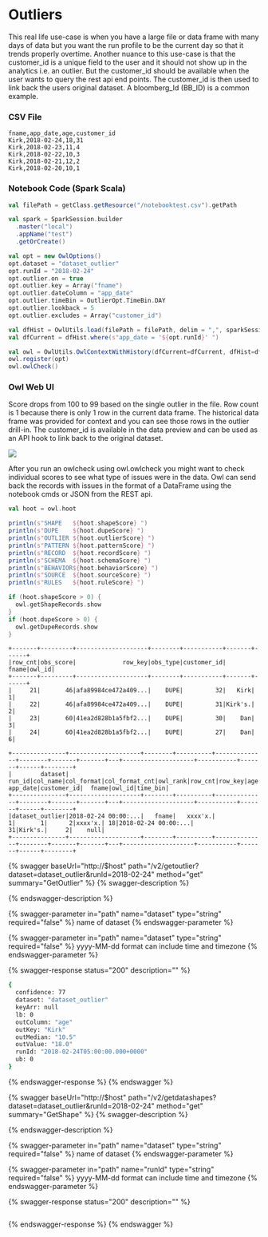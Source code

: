 # Outliers

This real life use-case is when you have a large file or data frame with many days of data but you want the run profile to be the current day so that it trends properly overtime. Another nuance to this use-case is that the customer\_id is a unique field to the user and it should not show up in the analytics i.e. an outlier. But the customer\_id should be available when the user wants to query the rest api end points. The customer\_id is then used to link back the users original dataset. A bloomberg\_Id (BB\_ID) is a common example.

### CSV File

```
fname,app_date,age,customer_id
Kirk,2018-02-24,18,31
Kirk,2018-02-23,11,4
Kirk,2018-02-22,10,3
Kirk,2018-02-21,12,2
Kirk,2018-02-20,10,1
```

### Notebook Code (Spark Scala)

```scala
val filePath = getClass.getResource("/notebooktest.csv").getPath

val spark = SparkSession.builder
  .master("local")
  .appName("test")
  .getOrCreate()

val opt = new OwlOptions()
opt.dataset = "dataset_outlier"
opt.runId = "2018-02-24"
opt.outlier.on = true
opt.outlier.key = Array("fname")
opt.outlier.dateColumn = "app_date"
opt.outlier.timeBin = OutlierOpt.TimeBin.DAY
opt.outlier.lookback = 5
opt.outlier.excludes = Array("customer_id")

val dfHist = OwlUtils.load(filePath = filePath, delim = ",", sparkSession = spark)
val dfCurrent = dfHist.where(s"app_date = '${opt.runId}' ")

val owl = OwlUtils.OwlContextWithHistory(dfCurrent=dfCurrent, dfHist=dfHist, opt=opt)
owl.register(opt)
owl.owlCheck()
```

### Owl Web UI

Score drops from 100 to 99 based on the single outlier in the file. Row count is 1 because there is only 1 row in the current data frame. The historical data frame was provided for context and you can see those rows in the outlier drill-in. The customer\_id is available in the data preview and can be used as an API hook to link back to the original dataset.

![](../../../.gitbook/assets/owl-df-with-hist-customer\_id.png)

After you run an owlcheck using owl.owlcheck you might want to check individual scores to see what type of issues were in the data. Owl can send back the records with issues in the format of a DataFrame using the notebook cmds or JSON from the REST api.

```scala
val hoot = owl.hoot

println(s"SHAPE   ${hoot.shapeScore} ")
println(s"DUPE    ${hoot.dupeScore} ")
println(s"OUTLIER ${hoot.outlierScore} ")
println(s"PATTERN ${hoot.patternScore} ")
println(s"RECORD  ${hoot.recordScore} ")
println(s"SCHEMA  ${hoot.schemaScore} ")
println(s"BEHAVIOR${hoot.behaviorScore} ")
println(s"SOURCE  ${hoot.sourceScore} ")
println(s"RULES   ${hoot.ruleScore} ")

if (hoot.shapeScore > 0) {
  owl.getShapeRecords.show
}
if (hoot.dupeScore > 0) {
  owl.getDupeRecords.show
}
```

```
+-------+---------+--------------------+--------+-----------+-------+------+
|row_cnt|obs_score|             row_key|obs_type|customer_id|  fname|owl_id|
+-------+---------+--------------------+--------+-----------+-------+------+
|     21|       46|afa89984ce472a409...|    DUPE|         32|   Kirk|     1|
|     22|       46|afa89984ce472a409...|    DUPE|         31|Kirk's.|     2|
|     23|       60|41ea2d828b1a5fbf2...|    DUPE|         30|    Dan|     3|
|     24|       60|41ea2d828b1a5fbf2...|    DUPE|         27|    Dan|     6|
```

```
+---------------+--------------------+--------+----------+--------------+--------+-------+-------+---+--------------------+-----------+-------+------+--------+
|        dataset|              run_id|col_name|col_format|col_format_cnt|owl_rank|row_cnt|row_key|age|            app_date|customer_id|  fname|owl_id|time_bin|
+---------------+--------------------+--------+----------+--------------+--------+-------+-------+---+--------------------+-----------+-------+------+--------+
|dataset_outlier|2018-02-24 00:00:...|   fname|   xxxx'x.|             1|       1|      2|xxxx'x.| 18|2018-02-24 00:00:...|         31|Kirk's.|     2|    null|
+---------------+--------------------+--------+----------+--------------+--------+-------+-------+---+--------------------+-----------+-------+------+--------+
```

{% swagger baseUrl="http://$host" path="/v2/getoutlier?dataset=dataset_outlier&runId=2018-02-24" method="get" summary="GetOutlier" %}
{% swagger-description %}

{% endswagger-description %}

{% swagger-parameter in="path" name="dataset" type="string" required="false" %}
name of dataset
{% endswagger-parameter %}

{% swagger-parameter in="path" name="dataset" type="string" required="false" %}
yyyy-MM-dd format can include time and timezone
{% endswagger-parameter %}

{% swagger-response status="200" description="" %}
```bash
{
  confidence: 77
  dataset: "dataset_outlier"
  keyArr: null
  lb: 0
  outColumn: "age"
  outKey: "Kirk"
  outMedian: "10.5"
  outValue: "18.0"
  runId: "2018-02-24T05:00:00.000+0000"
  ub: 0
}
```
{% endswagger-response %}
{% endswagger %}

{% swagger baseUrl="http://$host" path="/v2/getdatashapes?dataset=dataset_outlier&runId=2018-02-24" method="get" summary="GetShape" %}
{% swagger-description %}

{% endswagger-description %}

{% swagger-parameter in="path" name="dataset" type="string" required="false" %}
name of dataset
{% endswagger-parameter %}

{% swagger-parameter in="path" name="runId" type="string" required="false" %}
yyyy-MM-dd format can include time and timezone
{% endswagger-parameter %}

{% swagger-response status="200" description="" %}
```
```
{% endswagger-response %}
{% endswagger %}
